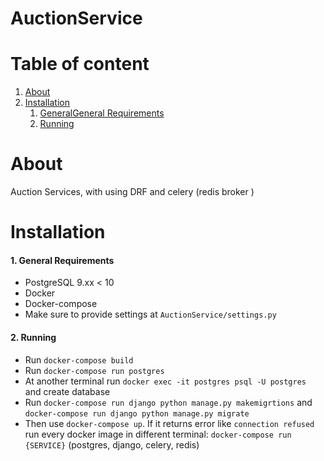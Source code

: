 # AuctionService

# Table of content
1. [About](#about)
2. [Installation](#installation)
    1. [GeneralGeneral Requirements](#1-general-requirements)
    2. [Running](#2-running)

# About
Auction Services, with using DRF and celery (redis broker
)
# Installation
#### 1. General Requirements
- PostgreSQL 9.xx < 10
- Docker
- Docker-compose
- Make sure to provide settings at `AuctionService/settings.py`

#### 2. Running
- Run `docker-compose build`
- Run `docker-compose run postgres`
- At another terminal run `docker exec -it postgres psql -U postgres ` and create database
- Run `docker-compose run django python manage.py makemigrtions` 
  and `docker-compose run django python manage.py migrate`
- Then use `docker-compose up`. If it returns error like `connection refused`
  run every docker image in different terminal: `docker-compose run {SERVICE}` (postgres, django, celery, redis)
